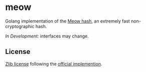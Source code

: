 # meow

Golang implementation of the [Meow hash](https://mollyrocket.com/meowhash), an
extremely fast non-cryptographic hash.

_In Development:_ interfaces may change.

## License

[Zlib license](https://spdx.org/licenses/Zlib.html) following the [official
implemention](https://github.com/cmuratori/meow_hash/blob/master/LICENSE).
